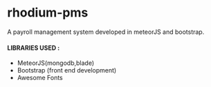 # rhodium-pms
A payroll management system developed in meteorJS and bootstrap.

<h4>LIBRARIES USED :</h4>
<ul>
  <li>MeteorJS(mongodb,blade)</li>
  <li>Bootstrap (front end development)</li>
  <li>Awesome Fonts</li>
</ul>
